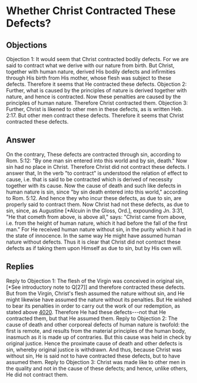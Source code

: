 # Whether Christ Contracted These Defects?
## Objections
Objection 1: It would seem that Christ contracted bodily defects. For we are said to contract what we derive with our nature from birth. But Christ, together with human nature, derived His bodily defects and infirmities through His birth from His mother, whose flesh was subject to these defects. Therefore it seems that He contracted these defects.
Objection 2: Further, what is caused by the principles of nature is derived together with nature, and hence is contracted. Now these penalties are caused by the principles of human nature. Therefore Christ contracted them.
Objection 3: Further, Christ is likened to other men in these defects, as is written Heb. 2:17. But other men contract these defects. Therefore it seems that Christ contracted these defects.
## Answer
On the contrary, These defects are contracted through sin, according to Rom. 5:12: "By one man sin entered into this world and by sin, death." Now sin had no place in Christ. Therefore Christ did not contract these defects.
I answer that, In the verb "to contract" is understood the relation of effect to cause, i.e. that is said to be contracted which is derived of necessity together with its cause. Now the cause of death and such like defects in human nature is sin, since "by sin death entered into this world," according to Rom. 5:12. And hence they who incur these defects, as due to sin, are properly said to contract them. Now Christ had not these defects, as due to sin, since, as Augustine [*Alcuin in the Gloss, Ord.], expounding Jn. 3:31, "He that cometh from above, is above all," says: "Christ came from above, i.e. from the height of human nature, which it had before the fall of the first man." For He received human nature without sin, in the purity which it had in the state of innocence. In the same way He might have assumed human nature without defects. Thus it is clear that Christ did not contract these defects as if taking them upon Himself as due to sin, but by His own will.
## Replies
Reply to Objection 1: The flesh of the Virgin was conceived in original sin, [*See introductory note to Q[27]] and therefore contracted these defects. But from the Virgin, Christ's flesh assumed the nature without sin, and He might likewise have assumed the nature without its penalties. But He wished to bear its penalties in order to carry out the work of our redemption, as stated above [4020](A[1]). Therefore He had these defects---not that He contracted them, but that He assumed them.
Reply to Objection 2: The cause of death and other corporeal defects of human nature is twofold: the first is remote, and results from the material principles of the human body, inasmuch as it is made up of contraries. But this cause was held in check by original justice. Hence the proximate cause of death and other defects is sin, whereby original justice is withdrawn. And thus, because Christ was without sin, He is said not to have contracted these defects, but to have assumed them.
Reply to Objection 3: Christ was made like to other men in the quality and not in the cause of these defects; and hence, unlike others, He did not contract them.